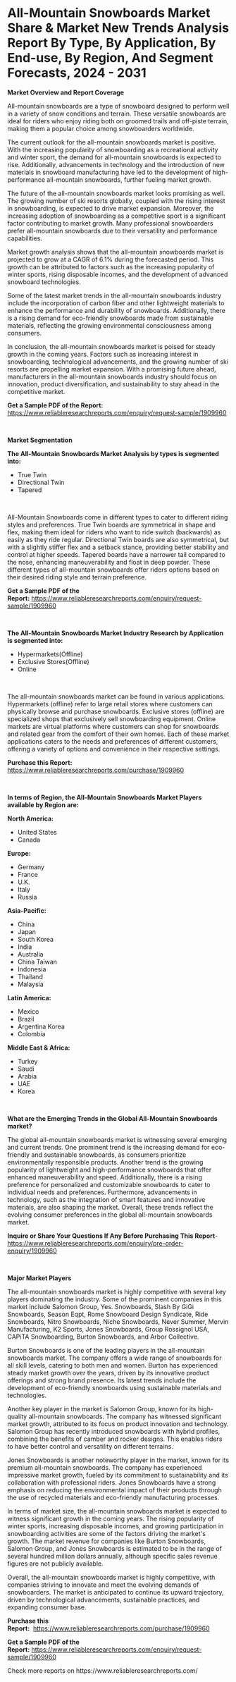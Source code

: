 <p><h1>All-Mountain Snowboards Market Share & Market New Trends Analysis Report By Type, By Application, By End-use, By Region, And Segment Forecasts, 2024 - 2031</h1></p><p><strong>Market Overview and Report Coverage</strong></p>
<p><p>All-mountain snowboards are a type of snowboard designed to perform well in a variety of snow conditions and terrain. These versatile snowboards are ideal for riders who enjoy riding both on groomed trails and off-piste terrain, making them a popular choice among snowboarders worldwide.</p><p>The current outlook for the all-mountain snowboards market is positive. With the increasing popularity of snowboarding as a recreational activity and winter sport, the demand for all-mountain snowboards is expected to rise. Additionally, advancements in technology and the introduction of new materials in snowboard manufacturing have led to the development of high-performance all-mountain snowboards, further fueling market growth.</p><p>The future of the all-mountain snowboards market looks promising as well. The growing number of ski resorts globally, coupled with the rising interest in snowboarding, is expected to drive market expansion. Moreover, the increasing adoption of snowboarding as a competitive sport is a significant factor contributing to market growth. Many professional snowboarders prefer all-mountain snowboards due to their versatility and performance capabilities.</p><p>Market growth analysis shows that the all-mountain snowboards market is projected to grow at a CAGR of 6.1% during the forecasted period. This growth can be attributed to factors such as the increasing popularity of winter sports, rising disposable incomes, and the development of advanced snowboard technologies. </p><p>Some of the latest market trends in the all-mountain snowboards industry include the incorporation of carbon fiber and other lightweight materials to enhance the performance and durability of snowboards. Additionally, there is a rising demand for eco-friendly snowboards made from sustainable materials, reflecting the growing environmental consciousness among consumers.</p><p>In conclusion, the all-mountain snowboards market is poised for steady growth in the coming years. Factors such as increasing interest in snowboarding, technological advancements, and the growing number of ski resorts are propelling market expansion. With a promising future ahead, manufacturers in the all-mountain snowboards industry should focus on innovation, product diversification, and sustainability to stay ahead in the competitive market.</p></p>
<p><strong>Get a Sample PDF of the Report:</strong> <a href="https://www.reliableresearchreports.com/enquiry/request-sample/1909960">https://www.reliableresearchreports.com/enquiry/request-sample/1909960</a></p>
<p>&nbsp;</p>
<p><strong>Market Segmentation</strong></p>
<p><strong>The All-Mountain Snowboards Market Analysis by types is segmented into:</strong></p>
<p><ul><li>True Twin</li><li>Directional Twin</li><li>Tapered</li></ul></p>
<p>&nbsp;</p>
<p><p>All-Mountain Snowboards come in different types to cater to different riding styles and preferences. True Twin boards are symmetrical in shape and flex, making them ideal for riders who want to ride switch (backwards) as easily as they ride regular. Directional Twin boards are also symmetrical, but with a slightly stiffer flex and a setback stance, providing better stability and control at higher speeds. Tapered boards have a narrower tail compared to the nose, enhancing maneuverability and float in deep powder. These different types of all-mountain snowboards offer riders options based on their desired riding style and terrain preference.</p></p>
<p><strong>Get a Sample PDF of the Report:</strong>&nbsp;<a href="https://www.reliableresearchreports.com/enquiry/request-sample/1909960">https://www.reliableresearchreports.com/enquiry/request-sample/1909960</a></p>
<p>&nbsp;</p>
<p><strong>The All-Mountain Snowboards Market Industry Research by Application is segmented into:</strong></p>
<p><ul><li>Hypermarkets(Offline)</li><li>Exclusive Stores(Offline)</li><li>Online</li></ul></p>
<p>&nbsp;</p>
<p><p>The all-mountain snowboards market can be found in various applications. Hypermarkets (offline) refer to large retail stores where customers can physically browse and purchase snowboards. Exclusive stores (offline) are specialized shops that exclusively sell snowboarding equipment. Online markets are virtual platforms where customers can shop for snowboards and related gear from the comfort of their own homes. Each of these market applications caters to the needs and preferences of different customers, offering a variety of options and convenience in their respective settings.</p></p>
<p><strong>Purchase this Report:</strong>&nbsp; <a href="https://www.reliableresearchreports.com/purchase/1909960">https://www.reliableresearchreports.com/purchase/1909960</a></p>
<p>&nbsp;</p>
<p><strong>In terms of Region, the All-Mountain Snowboards Market Players available by Region are:</strong></p>
<p>
    <p> <strong> North America: </strong>
        <ul>
            <li>United States</li>
            <li>Canada</li>
        </ul>
        </p> 
    <p> <strong> Europe: </strong>
        <ul>
            <li>Germany</li>
            <li>France</li>
            <li>U.K.</li>
            <li>Italy</li>
            <li>Russia</li>
        </ul>
        </p> 
    <p> <strong> Asia-Pacific: </strong>
        <ul>
            <li>China</li>
            <li>Japan</li>
            <li>South Korea</li>
            <li>India</li>
            <li>Australia</li>
            <li>China Taiwan</li>
            <li>Indonesia</li>
            <li>Thailand</li>
            <li>Malaysia</li>
        </ul>
        </p> 
    <p> <strong> Latin America: </strong>
        <ul>
            <li>Mexico</li>
            <li>Brazil</li>
            <li>Argentina Korea</li>
            <li>Colombia</li>
        </ul>
        </p> 
    <p> <strong> Middle East & Africa: </strong>
        <ul>
            <li>Turkey</li>
            <li>Saudi</li>
            <li>Arabia</li>
            <li>UAE</li>
            <li>Korea</li>
        </ul>
    </p>
    </p>
<p>&nbsp;</p>
<p><strong>What are the Emerging Trends in the Global All-Mountain Snowboards market?</strong></p>
<p><p>The global all-mountain snowboards market is witnessing several emerging and current trends. One prominent trend is the increasing demand for eco-friendly and sustainable snowboards, as consumers prioritize environmentally responsible products. Another trend is the growing popularity of lightweight and high-performance snowboards that offer enhanced maneuverability and speed. Additionally, there is a rising preference for personalized and customizable snowboards to cater to individual needs and preferences. Furthermore, advancements in technology, such as the integration of smart features and innovative materials, are also shaping the market. Overall, these trends reflect the evolving consumer preferences in the global all-mountain snowboards market.</p></p>
<p><strong>Inquire or Share Your Questions If Any Before Purchasing This Report</strong>- <a href="https://www.reliableresearchreports.com/enquiry/pre-order-enquiry/1909960">https://www.reliableresearchreports.com/enquiry/pre-order-enquiry/1909960</a></p>
<p>&nbsp;</p>
<p><strong>Major Market Players</strong></p>
<p><p>The all-mountain snowboards market is highly competitive with several key players dominating the industry. Some of the prominent companies in this market include Salomon Group, Yes. Snowboards, Slash By GiGi Snowboards, Season Eqpt, Rome Snowboard Design Syndicate, Ride Snowboards, Nitro Snowboards, Niche Snowboards, Never Summer, Mervin Manufacturing, K2 Sports, Jones Snowboards, Group Rossignol USA, CAPiTA Snowboarding, Burton Snowboards, and Arbor Collective.</p><p>Burton Snowboards is one of the leading players in the all-mountain snowboards market. The company offers a wide range of snowboards for all skill levels, catering to both men and women. Burton has experienced steady market growth over the years, driven by its innovative product offerings and strong brand presence. Its latest trends include the development of eco-friendly snowboards using sustainable materials and technologies.</p><p>Another key player in the market is Salomon Group, known for its high-quality all-mountain snowboards. The company has witnessed significant market growth, attributed to its focus on product innovation and technology. Salomon Group has recently introduced snowboards with hybrid profiles, combining the benefits of camber and rocker designs. This enables riders to have better control and versatility on different terrains.</p><p>Jones Snowboards is another noteworthy player in the market, known for its premium all-mountain snowboards. The company has experienced impressive market growth, fueled by its commitment to sustainability and its collaboration with professional riders. Jones Snowboards have a strong emphasis on reducing the environmental impact of their products through the use of recycled materials and eco-friendly manufacturing processes.</p><p>In terms of market size, the all-mountain snowboards market is expected to witness significant growth in the coming years. The rising popularity of winter sports, increasing disposable incomes, and growing participation in snowboarding activities are some of the factors driving the market's growth. The market revenue for companies like Burton Snowboards, Salomon Group, and Jones Snowboards is estimated to be in the range of several hundred million dollars annually, although specific sales revenue figures are not publicly available.</p><p>Overall, the all-mountain snowboards market is highly competitive, with companies striving to innovate and meet the evolving demands of snowboarders. The market is anticipated to continue its upward trajectory, driven by technological advancements, sustainable practices, and expanding consumer base.</p></p>
<p><strong>Purchase this Report:</strong>&nbsp;&nbsp;<a href="https://www.reliableresearchreports.com/purchase/1909960">https://www.reliableresearchreports.com/purchase/1909960</a></p>
<p></p>
<p><strong>Get a Sample PDF of the Report:</strong>&nbsp;<a href="https://www.reliableresearchreports.com/enquiry/request-sample/1909960">https://www.reliableresearchreports.com/enquiry/request-sample/1909960</a></p>
<p>Check more reports on https://www.reliableresearchreports.com/</p>